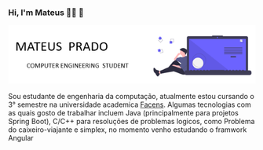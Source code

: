 ### Hi, I'm Mateus :man_technologist: :rocket:


![capa](https://github.com/M4teusPrado/M4teusPrado/blob/main/capa.png)


Sou estudante de engenharia da computação, atualmente estou cursando o 3° semestre na universidade academica [Facens](https://www.facens.br/home). Algumas tecnologias com as quais gosto de trabalhar incluem Java (principalmente para projetos Spring Boot), C/C++ para resoluções de problemas logicos, como Problema do caixeiro-viajante e simplex, no momento venho estudando o framwork Angular


